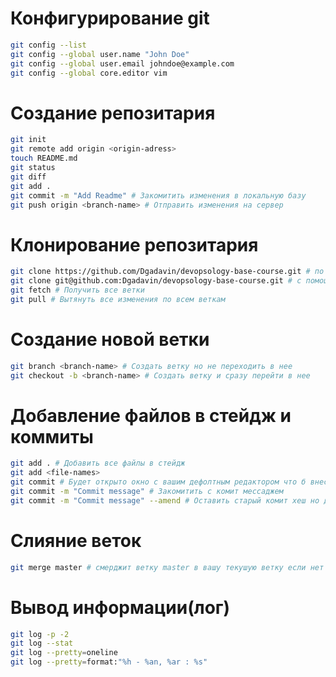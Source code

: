 # Конфигурирование git

```bash
git config --list
git config --global user.name "John Doe"
git config --global user.email johndoe@example.com
git config --global core.editor vim
```

# Создание репозитария

```bash
git init
git remote add origin <origin-adress>
touch README.md
git status
git diff
git add .
git commit -m "Add Readme" # Закомитить изменения в локальную базу
git push origin <branch-name> # Отправить изменения на сервер
```

# Клонирование репозитария

```bash
git clone https://github.com/Dgadavin/devopsology-base-course.git # по логину и паролю если приватный репо
git clone git@github.com:Dgadavin/devopsology-base-course.git # с помощью ssh key
git fetch # Получить все ветки
git pull # Вытянуть все изменения по всем веткам
```

# Создание новой ветки

```bash
git branch <branch-name> # Создать ветку но не переходить в нее
git checkout -b <branch-name> # Создать ветку и сразу перейти в нее
```

# Добавление файлов в стейдж и коммиты

```bash
git add . # Добавить все файлы в стейдж
git add <file-names>
git commit # Будет открыто окно с вашим дефолтным редактором что б внести коммит месадж
git commit -m "Commit message" # Закомитить с комит мессаджем
git commit -m "Commit message" --amend # Оставить старый комит хеш но добавить новые файлы
```

# Слияние веток

```bash
git merge master # смерджит ветку master в вашу текушую ветку если нет конфликтов
```

# Вывод информации(лог)

```bash
git log -p -2
git log --stat
git log --pretty=oneline
git log --pretty=format:"%h - %an, %ar : %s"
```
